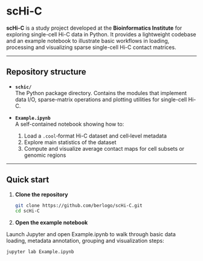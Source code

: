 # scHi-C

**scHi-C** is a study project developed at the **Bioinformatics Institute** for exploring single-cell Hi-C data in Python. It provides a lightweight codebase and an example notebook to illustrate basic workflows in loading, processing and visualizing sparse single-cell Hi-C contact matrices.

---

## Repository structure

- **`schic/`**  
  The Python package directory. Contains the modules that implement data I/O, sparse-matrix operations and plotting utilities for single-cell Hi-C.

- **`Example.ipynb`**  
  A self-contained notebook showing how to:
  1. Load a `.cool`‐format Hi-C dataset and cell‐level metadata
  2. Explore main statistics of the dataset
  3. Compute and visualize average contact maps for cell subsets or genomic regions  

---

## Quick start

1. **Clone the repository**  
   ```bash
   git clone https://github.com/berlogo/scHi-C.git
   cd scHi-C

2. **Open the example notebook**

Launch Jupyter and open Example.ipynb to walk through basic data loading, metadata annotation, grouping and visualization steps:
   ```bash
   jupyter lab Example.ipynb


